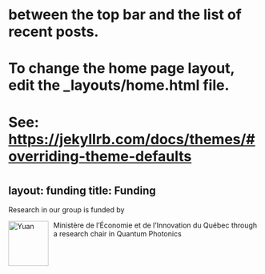 # between the top bar and the list of recent posts.
# To change the home page layout, edit the _layouts/home.html file.
# See: https://jekyllrb.com/docs/themes/#overriding-theme-defaults
#
layout: funding
title: Funding 
---
Research in our group is funded by

<img src="https://github.com/polyquantique/polyquantique.github.io/raw/master/assets/images/quebec.svg"
     alt="Yuan"
     width="80" 
     height="90"
     style="float: left; margin-right: 10px;" /> Ministère de l’Économie et de l’Innovation du Québec through a research chair in Quantum Photonics


